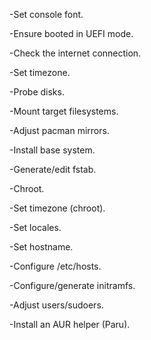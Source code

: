-Set console font.

-Ensure booted in UEFI mode.

-Check the internet connection.

-Set timezone.

-Probe disks.

-Mount target filesystems.

-Adjust pacman mirrors.

-Install base system.

-Generate/edit fstab.

-Chroot.

-Set timezone (chroot).

-Set locales.

-Set hostname.

-Configure /etc/hosts.

-Configure/generate initramfs.

-Adjust users/sudoers.

-Install an AUR helper (Paru).
